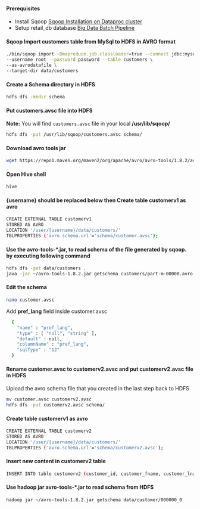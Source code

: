 
#### Prerequisites
 * Install Sqoop [Sqoop Installation on Dataproc cluster](../installation/sqoop-installation.md)
 * Setup retail_db database [Big Data Batch Pipeline](../bigdata/batch_pipeline.md)

#### Sqoop Import customers table from MySql to HDFS in AVRO format
```bash
./bin/sqoop import -Dmapreduce.job.classloader=true --connect jdbc:mysql://localhost/retail_db \
--username root --password password --table customers \
--as-avrodatafile \
--target-dir data/customers 
```

#### Create a Schema directory in HDFS
```bash
hdfs dfs -mkdir schema
```

#### Put customers.avsc file into HDFS 
**Note:** You will find ``customers.avsc`` file in your local **/usr/lib/sqoop/**
```bash
hdfs dfs -put /usr/lib/sqoop/customers.avsc schema/
```

#### Download avro tools jar
```bash
wget https://repo1.maven.org/maven2/org/apache/avro/avro-tools/1.8.2/avro-tools-1.8.2.jar
```

#### Open Hive shell
```bash
hive
```

#### {username} should be replaced below then Create table customerv1 as avro
```bash
CREATE EXTERNAL TABLE customerv1
STORED AS AVRO
LOCATION '/user/{username}/data/customers/'
TBLPROPERTIES ('avro.schema.url'='schema/customer.avsc');
```

#### Use the avro-tools-*.jar, to read schema of the file generated by sqoop. by executing following command
```bash
hdfs dfs -get data/customers .
java -jar ~/avro-tools-1.8.2.jar getschema customers/part-m-00000.avro
```

#### Edit the schema
```bash
nano customer.avsc
```
Add **pref_lang** field inside customer.avsc
```bash
  {
    "name" : "pref_lang",
    "type" : [ "null", "string" ],
    "default" : null,
    "columnName" : "pref_lang",
    "sqlType" : "12"
  } 
```
#### Rename **customer.avsc** to **customerv2.avsc** and put **customerv2.avsc** file in HDFS
Upload the avro schema file that you created in the last step back to HDFS
```bash  
mv customer.avsc customerv2.avsc 
hdfs dfs -put customerv2.avsc schema/
```

#### Create table customerv1 as avro
```bash
CREATE EXTERNAL TABLE customerv2
STORED AS AVRO
LOCATION '/user/{username}/data/customers/'
TBLPROPERTIES ('avro.schema.url'='schema/customerv2.avsc');
```

#### Insert new content in customerv2 table
```bash
INSERT INTO table customerv2 (customer_id, customer_fname, customer_lname, customer_email, customer_password, customer_street, customer_city, customer_state, customer_zipcode, pref_lang) VALUES (12436, "David", "Norwood", "xxxxxxxx", "xxxxxxxx", "3151 Sleepy Quail Promenade", "Passaic", "NJ", "07055", "ES");
```

#### Use hadoop jar avro-tools-*.jar <command> <args> to read schema from HDFS
```bash
hadoop jar ~/avro-tools-1.8.2.jar getschema data/customer/000000_0
```
